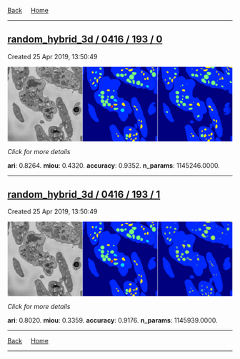 
[Back](..)&nbsp;&nbsp;&nbsp;&nbsp;&nbsp;[Home](https://leapmanlab.github.io/snapshots)

---

<div class="summary"><a href="0"><h2>random_hybrid_3d / 0416 / 193 / 0</h2></a><p>Created 25 Apr 2019, 13:50:49
</p><a href="0"><img src="0/media/summary.png" align="center"></a><p>
<i>Click for more details</i>
</p></div>

**ari**: 0.8264. **miou**: 0.4320. **accuracy**: 0.9352. **n_params**: 1145246.0000. 

---

<div class="summary"><a href="1"><h2>random_hybrid_3d / 0416 / 193 / 1</h2></a><p>Created 25 Apr 2019, 13:50:49
</p><a href="1"><img src="1/media/summary.png" align="center"></a><p>
<i>Click for more details</i>
</p></div>

**ari**: 0.8020. **miou**: 0.3359. **accuracy**: 0.9176. **n_params**: 1145939.0000. 

---

[Back](..)&nbsp;&nbsp;&nbsp;&nbsp;&nbsp;[Home](https://leapmanlab.github.io/snapshots)

---
